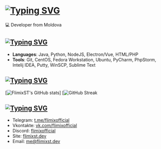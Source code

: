 [![Typing SVG](https://readme-typing-svg.demolab.com?font=Orbitron&pause=1000&color=F7F7F7&random=false&width=435&lines=%F0%9F%91%8B+Hello+there!+I'm+FlimixST)](https://flimixst.dev)
=========================================

💻 Developer from Moldova

[![Typing SVG](https://readme-typing-svg.demolab.com?font=Orbitron&pause=1000&color=411FF7&random=false&width=435&lines=%F0%9F%8D%B3+Skills+and+Technologies)](https://flimixst.dev)
--------------------------

*   **Languages**: Java, Python, NodeJS, Electron/Vue, HTML/PHP
*   **Tools**: Git, CentOS, Fedora Workstation, Ubuntu, PyCharm, PhpStorm, Intelij IDEA, Putty, WinSCP, Sublime Text

[![Typing SVG](https://readme-typing-svg.demolab.com?font=Orbitron&pause=1000&color=F70000&random=false&width=435&lines=%F0%9F%93%88+GitHub+Stats)](https://flimixst.dev)
---------------

[![FlimixST's GitHub stats](https://github-readme-stats.vercel.app/api?username=FlimixST&show_icons=true&theme=jolly)]
[![GitHub Streak](https://streak-stats.demolab.com?user=flimixst&theme=catppuccin-macchiato)

[![Typing SVG](https://readme-typing-svg.demolab.com?font=Orbitron&pause=1000&color=3115F7&random=false&width=435&lines=%F0%9F%93%AB+Get+in+Touch)](https://flimixst.dev)
---------------

*   Telegram: [t.me/flimixofficial](https://t.me/flimixofficial/)
*   Vkontakte: [vk.com/flimixofficial](vk.com/flimixofficial)
*   Discord: [flimixofficial](https://discord.com/users/1120534568018116669)
*   Site: [flimixst.dev](https://flimixst.dev)
*   Email: [me@flimixst.dev](mailto:me@flimixst.dev)
